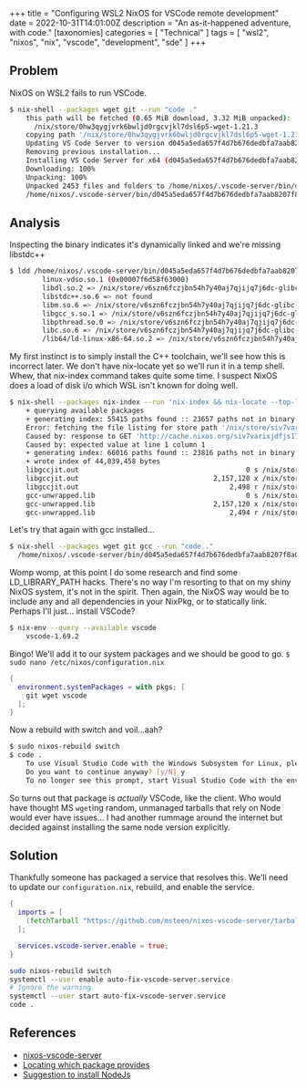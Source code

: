 +++
title = "Configuring WSL2 NixOS for VSCode remote development"
date = 2022-10-31T14:01:00Z
description = "An as-it-happened adventure, with code."
[taxonomies]
categories = [ "Technical" ]
tags = [ "wsl2", "nixos", "nix", "vscode", "development", "sde" ]
+++

## Problem

NixOS on WSL2 fails to run VSCode.

```bash
$ nix-shell --packages wget git --run "code ."
    this path will be fetched (0.65 MiB download, 3.32 MiB unpacked):
      /nix/store/0hw3qygjvrk6bwljd0rgcvjkl7dsl6p5-wget-1.21.3
    copying path '/nix/store/0hw3qygjvrk6bwljd0rgcvjkl7dsl6p5-wget-1.21.3' from 'https://cache.nixos.org'...
    Updating VS Code Server to version d045a5eda657f4d7b676dedbfa7aab8207f8a075
    Removing previous installation...
    Installing VS Code Server for x64 (d045a5eda657f4d7b676dedbfa7aab8207f8a075)
    Downloading: 100%
    Unpacking: 100%
    Unpacked 2453 files and folders to /home/nixos/.vscode-server/bin/d045a5eda657f4d7b676dedbfa7aab8207f8a075.
    /home/nixos/.vscode-server/bin/d045a5eda657f4d7b676dedbfa7aab8207f8a075/bin/remote-cli/code: line 12: /home/nixos/.vscode-server/bin/d045a5eda657f4d7b676dedbfa7aab8207f8a075/node: No such file or directory
```

## Analysis

Inspecting the binary indicates it's dynamically linked and we're missing libstdc++

```bash
$ ldd /home/nixos/.vscode-server/bin/d045a5eda657f4d7b676dedbfa7aab8207f8a075/node
        linux-vdso.so.1 (0x00007f6d58f63000)
        libdl.so.2 => /nix/store/v6szn6fczjbn54h7y40aj7qjijq7j6dc-glibc-2.34-210/lib/libdl.so.2 (0x00007f6d58f58000)
        libstdc++.so.6 => not found
        libm.so.6 => /nix/store/v6szn6fczjbn54h7y40aj7qjijq7j6dc-glibc-2.34-210/lib/libm.so.6 (0x00007f6d58e7f000)
        libgcc_s.so.1 => /nix/store/v6szn6fczjbn54h7y40aj7qjijq7j6dc-glibc-2.34-210/lib/libgcc_s.so.1 (0x00007f6d58e65000)
        libpthread.so.0 => /nix/store/v6szn6fczjbn54h7y40aj7qjijq7j6dc-glibc-2.34-210/lib/libpthread.so.0 (0x00007f6d58e60000)
        libc.so.6 => /nix/store/v6szn6fczjbn54h7y40aj7qjijq7j6dc-glibc-2.34-210/lib/libc.so.6 (0x00007f6d58c60000)
        /lib64/ld-linux-x86-64.so.2 => /nix/store/v6szn6fczjbn54h7y40aj7qjijq7j6dc-glibc-2.34-210/lib64/ld-linux-x86-64.so.2 (0x00007f6d58f64000)
```

My first instinct is to simply install the C++ toolchain, we'll see how this is incorrect later.
We don't have nix-locate yet so we'll run it in a temp shell.
Whew, that nix-index command takes quite some time.
I suspect NixOS does a load of disk i/o which WSL isn't known for doing well.

```bash
$ nix-shell --packages nix-index --run 'nix-index && nix-locate --top-level libstdc++.so.6 | grep gcc'
    + querying available packages
    + generating index: 55415 paths found :: 23657 paths not in binary cache :: 08452 paths in queue
    Error: fetching the file listing for store path '/nix/store/siv7varixjdfjs17i3qfrvyc072rx55j-ia-writer-duospace-20180721' failed
    Caused by: response to GET 'http://cache.nixos.org/siv7varixjdfjs17i3qfrvyc072rx55j.ls' failed to parse (response saved to /run/user/1000/file_listing.json.1)
    Caused by: expected value at line 1 column 1
    + generating index: 66016 paths found :: 23816 paths not in binary cache :: 00000 paths in queue
    + wrote index of 44,839,458 bytes
    libgccjit.out                                         0 s /nix/store/7mlq5b4622xk7754rrz20zs9m73j65p4-libgccjit-11.3.0/lib/libstdc++.so.6
    libgccjit.out                                 2,157,120 x /nix/store/7mlq5b4622xk7754rrz20zs9m73j65p4-libgccjit-11.3.0/lib/libstdc++.so.6.0.29
    libgccjit.out                                     2,498 r /nix/store/7mlq5b4622xk7754rrz20zs9m73j65p4-libgccjit-11.3.0/lib/libstdc++.so.6.0.29-gdb.py
    gcc-unwrapped.lib                                     0 s /nix/store/8mhaj6yvvb7rq0kl5xmg6wl9myxvs804-gcc-11.3.0-lib/lib/libstdc++.so.6
    gcc-unwrapped.lib                             2,157,120 x /nix/store/8mhaj6yvvb7rq0kl5xmg6wl9myxvs804-gcc-11.3.0-lib/lib/libstdc++.so.6.0.29
    gcc-unwrapped.lib                                 2,494 r /nix/store/8mhaj6yvvb7rq0kl5xmg6wl9myxvs804-gcc-11.3.0-lib/lib/libstdc++.so.6.0.29-gdb.py
```

Let's try that again with gcc installed...

```bash
$ nix-shell --packages wget git gcc --run "code ."
  /home/nixos/.vscode-server/bin/d045a5eda657f4d7b676dedbfa7aab8207f8a075/bin/remote-cli/code: line 12: /home/nixos/.vscode-server/bin/d045a5eda657f4d7b676dedbfa7aab8207f8a075/node: No such file or **directory**
```

Womp womp, at this point I do some research and find some LD_LIBRARY_PATH hacks.
There's no way I'm resorting to that on my shiny NixOS system, it's not in the spirit.
Then again, the NixOS way would be to include any and all dependencies in your NixPkg, or to statically link.
Perhaps I'll just... install VSCode?

```bash
$ nix-env --query --available vscode
    vscode-1.69.2
```

Bingo! We'll add it to our system packages and we should be good to go.
`$ sudo nano /etc/nixos/configuration.nix`

```Nix
{
  environment.systemPackages = with pkgs; [
    git wget vscode
  ];
}
```

Now a rebuild with switch and voil...aah?

```bash
$ sudo nixos-rebuild switch
$ code .
    To use Visual Studio Code with the Windows Subsystem for Linux, please install Visual Studio Code in Windows and uninstall the Linux version in WSL. You can then use the `code` command in a WSL terminal just as you would in a normal command prompt.
    Do you want to continue anyway? [y/N] y
    To no longer see this prompt, start Visual Studio Code with the environment variable DONT_PROMPT_WSL_INSTALL defined.
```

So turns out that package is _actually_ VSCode, like the client.
Who would have thought MS `wget`ing random, unmanaged tarballs that rely on Node would ever have issues...
I had another rummage around the internet but decided against installing the same node version explicitly.

## Solution

Thankfully someone has packaged a service that resolves this.
We'll need to update our `configuration.nix`, rebuild, and enable the service.

```Nix
{
  imports = [
    (fetchTarball "https://github.com/msteen/nixos-vscode-server/tarball/master")
  ];

  services.vscode-server.enable = true;
}
```

```bash
sudo nixos-rebuild switch
systemctl --user enable auto-fix-vscode-server.service
# Ignore the warning
systemctl --user start auto-fix-vscode-server.service
code .
```

## References

- [nixos-vscode-server](https://github.com/msteen/nixos-vscode-server)
- [Locating which package provides](https://discourse.nixos.org/t/what-package-provides-libstdc-so-6/18707/3)
- [Suggestion to install NodeJs](https://www.reddit.com/r/NixOS/comments/ivzrm2/trying_to_get_vscode_to_work_remotely_on_a_nixos/)
